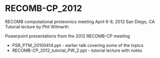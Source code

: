 # RECOMB-CP_2012

RECOMB computational proteomics meeting
April 6-8, 2012
San Diego, CA
Tutorial lecture by Phil Wilmarth

Powerpoint presentations from the 2012 RECOMB-CP meeting

- PSR_PTM_20100414.ppt - earlier talk covering some of the topics
- RECOMB-CP_2012_tutorial_PW_2.ppt - tutorial lecture with notes
